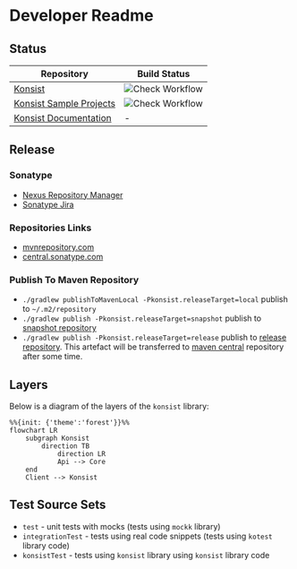 # Developer Readme

## Status
| Repository                                                                        | Build Status                                                                                                    |
|-----------------------------------------------------------------------------------|-----------------------------------------------------------------------------------------------------------------|
| [Konsist](https://github.com/LemonAppDev/konsist)                                 | ![Check Workflow](https://github.com/LemonAppDev/konsist/actions/workflows/check.yml/badge.svg)                 |
| [Konsist Sample Projects](https://github.com/LemonAppDev/konsist-sample-projects) | ![Check Workflow](https://github.com/LemonAppDev/konsist-sample-projects/actions/workflows/check.yml/badge.svg) |
| [Konsist Documentation](https://github.com/LemonAppDev/konsist-documentation)     | -                                                                                                               |

## Release

### Sonatype

- [Nexus Repository Manager](https://s01.oss.sonatype.org/#nexus-search;quick~konsist)
- [Sonatype Jira](https://issues.sonatype.org/secure/Dashboard.jspa)

### Repositories Links
 
- [mvnrepository.com](https://mvnrepository.com/artifact/com.lemonappdev/konsist/)
- [central.sonatype.com](https://central.sonatype.com/artifact/com.lemonappdev/konsist/)

### Publish To Maven Repository

- `./gradlew publishToMavenLocal -Pkonsist.releaseTarget=local` publish to `~/.m2/repository` 
- `./gradlew publish -Pkonsist.releaseTarget=snapshot` publish to
[snapshot repository](https://s01.oss.sonatype.org/content/repositories/snapshots/com/lemonappdev/konsist/)
- `./gradlew publish -Pkonsist.releaseTarget=release` publish to
[release repository](https://s01.oss.sonatype.org/content/repositories/releases/com/lemonappdev/konsist/). This 
artefact will be transferred to [maven central](https://central.sonatype.com/artifact/com.lemonappdev/konsist) 
repository after some time.

## Layers

Below is a diagram of the layers of the `konsist` library:

```mermaid
%%{init: {'theme':'forest'}}%%
flowchart LR
    subgraph Konsist
        direction TB
            direction LR
            Api --> Core
    end
    Client --> Konsist
```

## Test Source Sets

- `test` - unit tests with mocks (tests using `mockk` library)
- `integrationTest` - tests using real code snippets (tests using `kotest` library code) 
- `konsistTest` - tests using `konsist` library using `konsist` library code
